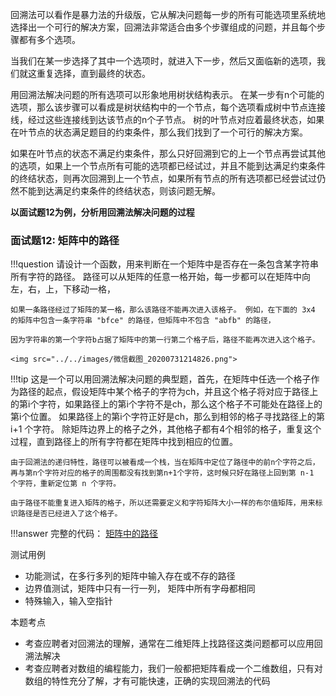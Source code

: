 

回溯法可以看作是暴力法的升级版，它从解决问题每一步的所有可能选项里系统地选择出一个可行的解决方案，回溯法非常适合由多个步骤组成的问题，并且每个步骤都有多个选项。

当我们在某一步选择了其中一个选项时，就进入下一步，然后又面临新的选项，我们就这重复选择，直到最终的状态。

用回溯法解决问题的所有选项可以形象地用树状结构表示。 在某一步有n个可能的选项，那么该步骤可以看成是树状结构中的一个节点，每个选项看成树中节点连接线，经过这些连接线到达该节点的n个子节点。
树的叶节点对应着最终状态，如果在叶节点的状态满足题目的约束条件，那么我们找到了一个可行的解决方案。

如果在叶节点的状态不满足约束条件，那么只好回溯到它的上一个节点再尝试其他的选项，如果上一个节点所有可能的选项都已经试过，并且不能到达满足约束条件的终结状态，则再次回溯到上一个节点，如果所有节点的所有选项都已经尝试过仍然不能到达满足约束条件的终结状态，则该问题无解。

**以面试题12为例，分析用回溯法解决问题的过程**

### 面试题12: 矩阵中的路径

!!!question
	请设计一个函数，用来判断在一个矩阵中是否存在一条包含某字符串所有字符的路径。 路径可以从矩阵的任意一格开始，每一步都可以在矩阵中向左，右，上，下移动一格，

	如果一条路径经过了矩阵的某一格，那么该路径不能再次进入该格子。 例如，在下面的 3x4 的矩阵中包含一条字符串 "bfce" 的路径，但矩阵中不包含 "abfb" 的路径，

	因为字符串的第一个字符b占据了矩阵中的第一行第二个格子后，路径不能再次进入这个格子。

	<img src="../../images/微信截图_20200731214826.png">


!!!tip
	这是一个可以用回溯法解决问题的典型题，首先，在矩阵中任选一个格子作为路径的起点，假设矩阵中某个格子的字符为ch，并且这个格子将对应于路径上的第i个字符，如果路径上的第i个字符不是ch，那么这个格子不可能处在路径上的第i个位置。 如果路径上的第i个字符正好是ch，那么到相邻的格子寻找路径上的第 i+1 个字符。 除矩阵边界上的格子之外，其他格子都有4个相邻的格子，重复这个过程，直到路径上的所有字符都在矩阵中找到相应的位置。

	由于回溯法的递归特性，路径可以被看成一个栈，当在矩阵中定位了路径中的前n个字符之后，再与第n个字符对应的格子的周围都没有找到第n+1个字符，这时候只好在路径上回到第 n-1 个字符，重新定位第 n 个字符。

	由于路径不能重复进入矩阵的格子，所以还需要定义和字符矩阵大小一样的布尔值矩阵，用来标识路径是否已经进入了这个格子。

!!!answer
	完整的代码： <a href="https://github.com/yiouejv/blog/blob/master/docs/%E5%89%91%E6%8C%87offer/codes/StringPathInMatrix.cpp">矩阵中的路径</a>


测试用例

- 功能测试，在多行多列的矩阵中输入存在或不存的路径
- 边界值测试，矩阵中只有一行一列， 矩阵中所有字母都相同
- 特殊输入，输入空指针

本题考点

- 考查应聘者对回溯法的理解，通常在二维矩阵上找路径这类问题都可以应用回溯法解决
- 考查应聘者对数组的编程能力，我们一般都把矩阵看成一个二维数组，只有对数组的特性充分了解，才有可能快速，正确的实现回溯法的代码